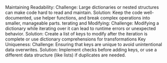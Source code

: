 Maintaining Readability:
Challenge: Large dictionaries or nested structures can make code hard to read and maintain.
Solution: Keep the code well-documented, use helper functions, and break complex operations into smaller, manageable parts.
terating and Modifying:
Challenge: Modifying a dictionary while iterating over it can lead to runtime errors or unexpected behavior.
Solution: Create a list of keys to modify after the iteration is complete or use dictionary comprehensions for transformations
Key Uniqueness:
Challenge: Ensuring that keys are unique to avoid unintentional data overwrites.
Solution: Implement checks before adding keys, or use a different data structure (like lists) if duplicates are needed.
